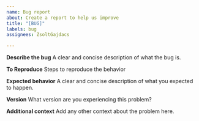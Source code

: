 ```yaml
---
name: Bug report
about: Create a report to help us improve
title: "[BUG]"
labels: bug
assignees: ZsoltGajdacs

---
```


**Describe the bug**
A clear and concise description of what the bug is.

**To Reproduce**
Steps to reproduce the behavior

**Expected behavior**
A clear and concise description of what you expected to happen.

**Version**
What version are you experiencing this problem?

**Additional context**
Add any other context about the problem here.

